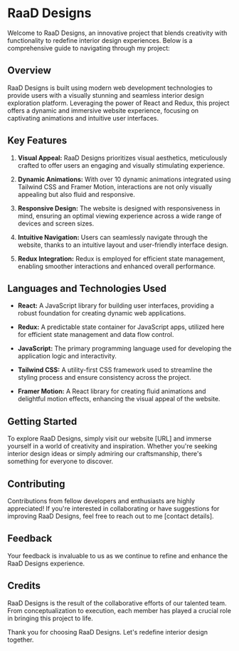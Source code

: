 # RaaD Designs

Welcome to RaaD Designs, an innovative project that blends creativity with functionality to redefine interior design experiences. Below is a comprehensive guide to navigating through my project:

## Overview
RaaD Designs is built using modern web development technologies to provide users with a visually stunning and seamless interior design exploration platform. Leveraging the power of React and Redux, this project offers a dynamic and immersive website experience, focusing on captivating animations and intuitive user interfaces.

## Key Features
1. **Visual Appeal:** RaaD Designs prioritizes visual aesthetics, meticulously crafted to offer users an engaging and visually stimulating experience.
   
2. **Dynamic Animations:** With over 10 dynamic animations integrated using Tailwind CSS and Framer Motion, interactions are not only visually appealing but also fluid and responsive.
   
3. **Responsive Design:** The website is designed with responsiveness in mind, ensuring an optimal viewing experience across a wide range of devices and screen sizes.
   
4. **Intuitive Navigation:** Users can seamlessly navigate through the website, thanks to an intuitive layout and user-friendly interface design.
   
5. **Redux Integration:** Redux is employed for efficient state management, enabling smoother interactions and enhanced overall performance.

## Languages and Technologies Used
- **React:** A JavaScript library for building user interfaces, providing a robust foundation for creating dynamic web applications.
  
- **Redux:** A predictable state container for JavaScript apps, utilized here for efficient state management and data flow control.
  
- **JavaScript:** The primary programming language used for developing the application logic and interactivity.
  
- **Tailwind CSS:** A utility-first CSS framework used to streamline the styling process and ensure consistency across the project.
  
- **Framer Motion:** A React library for creating fluid animations and delightful motion effects, enhancing the visual appeal of the website.

## Getting Started
To explore RaaD Designs, simply visit our website [URL] and immerse yourself in a world of creativity and inspiration. Whether you're seeking interior design ideas or simply admiring our craftsmanship, there's something for everyone to discover.

## Contributing
Contributions from fellow developers and enthusiasts are highly appreciated! If you're interested in collaborating or have suggestions for improving RaaD Designs, feel free to reach out to me [contact details].

## Feedback
Your feedback is invaluable to us as we continue to refine and enhance the RaaD Designs experience. 

## Credits
RaaD Designs is the result of the collaborative efforts of our talented team. From conceptualization to execution, each member has played a crucial role in bringing this project to life.

Thank you for choosing RaaD Designs. Let's redefine interior design together.
